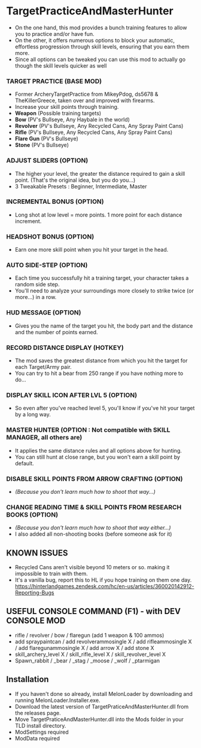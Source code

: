 # TargetPracticeAndMasterHunter
* On the one hand, this mod provides a bunch training features to allow you to practice and/or have fun.
* On the other, it offers numerous options to block your automatic, effortless progression through skill levels, ensuring that you earn them more.
* Since all options can be tweaked you can use this mod to actually go though the skill levels quicker as well

### TARGET PRACTICE (BASE MOD)
* Former ArcheryTargetPractice from MikeyPdog, ds5678 & TheKillerGreece, taken over and improved with firearms.
* Increase your skill points through training.
* **Weapon** (Possible training targets)  
* **Bow** (PV's Bullseye, Any Haybale in the world)
* **Revolver** (PV's Bullseye, Any Recycled Cans, Any Spray Paint Cans)
* **Rifle** (PV's Bullseye, Any Recycled Cans, Any Spray Paint Cans)
* **Flare Gun** (PV's Bullseye)
* **Stone** (PV's Bullseye)

### ADJUST SLIDERS (OPTION)
* The higher your level, the greater the distance required to gain a skill point. (That's the original idea, but you do you...)
* 3 Tweakable Presets : Beginner, Intermediate, Master

### INCREMENTAL BONUS (OPTION)
* Long shot at low level = more points. 1 more point for each distance increment.

### HEADSHOT BONUS (OPTION)
* Earn one more skill point when you hit your target in the head.

### AUTO SIDE-STEP (OPTION)
* Each time you successfully hit a training target, your character takes a random side step. 
* You'll need to analyze your surroundings more closely to strike twice (or more...) in a row.

### HUD MESSAGE (OPTION)
* Gives you the name of the target you hit, the body part and the distance and the number of points earned.

### RECORD DISTANCE DISPLAY (HOTKEY)
* The mod saves the greatest distance from which you hit the target for each Target/Army pair. 
* You can try to hit a bear from 250 range if you have nothing more to do...

### DISPLAY SKILL ICON AFTER LVL 5 (OPTION)
* So even after you've reached level 5, you'll know if you've hit your target by a long way.

### MASTER HUNTER (OPTION : Not compatible with SKILL MANAGER, all others are)
* It applies the same distance rules and all options above for hunting.
* You can still hunt at close range, but you won't earn a skill point by default.

### DISABLE SKILL POINTS FROM ARROW CRAFTING (OPTION)
* *(Because you don't learn much how to shoot that way...)*

### CHANGE READING TIME & SKILL POINTS FROM RESEARCH BOOKS (OPTION)
* *(Because you don't learn much how to shoot that way either...)*
* I also added all non-shooting books (before someone ask for it)

## KNOWN ISSUES
* Recycled Cans aren't visible beyond 10 meters or so. making it impossible to train with them. 
* It's a vanilla bug, report this to HL if you hope training on them one day. https://hinterlandgames.zendesk.com/hc/en-us/articles/360020142912-Reporting-Bugs

## USEFUL CONSOLE COMMAND (F1) - with DEV CONSOLE MOD

* rifle / revolver / bow / flaregun (add 1 weapon & 100 ammos)
* add spraypaintcan / add revolverammosingle X / add rifleammosingle X / add flaregunammosingle X / add arrow X / add stone X
* skill_archery_level X / skill_rifle_level X / skill_revolver_level X
* Spawn_rabbit / _bear / _stag / _moose / _wolf / _ptarmigan

## Installation

* If you haven't done so already, install MelonLoader by downloading and running MelonLoader.Installer.exe.
* Download the latest version of TargetPraticeAndMasterHunter.dll from the releases page.
* Move TargetPraticeAndMasterHunter.dll into the Mods folder in your TLD install directory.
* ModSettings required
* ModData required
